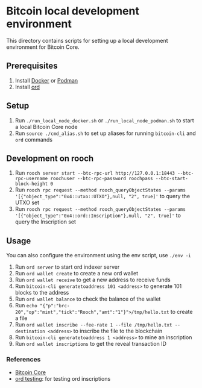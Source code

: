 # Bitcoin local development environment

This directory contains scripts for setting up a local development environment for Bitcoin Core.

## Prerequisites
1. Install [Docker](https://docs.docker.com/install/) or [Podman](https://podman.io/docs/installation)
2. Install [ord](https://docs.ordinals.com/guides/wallet.html?highlight=install#installing-ord)

## Setup

1. Run `./run_local_node_docker.sh` or `./run_local_node_podman.sh` to start a local Bitcoin Core node
2. Run `source ./cmd_alias.sh` to set up aliases for running `bitcoin-cli` and `ord` commands

## Development on rooch

1. Run `rooch server start --btc-rpc-url http://127.0.0.1:18443 --btc-rpc-username roochuser --btc-rpc-password roochpass --btc-start-block-height 0`
2. Run `rooch rpc request --method rooch_queryObjectStates --params '[{"object_type":"0x4::utxo::UTXO"},null, "2", true]'` to query the UTXO set
3. Run `rooch rpc request --method rooch_queryObjectStates --params '[{"object_type":"0x4::ord::Inscription"},null, "2", true]'` to query the Inscription set

## Usage

You can also configure the environment using the env script, use `./env -i`

1. Run `ord server` to start ord indexer server
2. Run `ord wallet create` to create a new ord wallet
3. Run `ord wallet receive` to get a new address to receive funds
4. Run `bitcoin-cli generatetoaddress 101 <address>` to generate 101 blocks to the address
5. Run `ord wallet balance` to check the balance of the wallet
6. Run `echo "{"p":"brc-20","op":"mint","tick":"Rooch","amt":"1"}">/tmp/hello.txt` to create a file
7. Run `ord wallet inscribe --fee-rate 1 --file /tmp/hello.txt --destination <address>` to inscribe the file to the blockchain
8. Run `bitcoin-cli generatetoaddress 1 <address>` to mine an inscription
9. Run `ord wallet inscriptions` to get the reveal transaction ID




### References
* [Bitcoin Core](https://bitcoincore.org/en/doc/25.0.0/)
* [ord testing](https://docs.ordinals.com/guides/testing.html): for testing ord inscriptions
